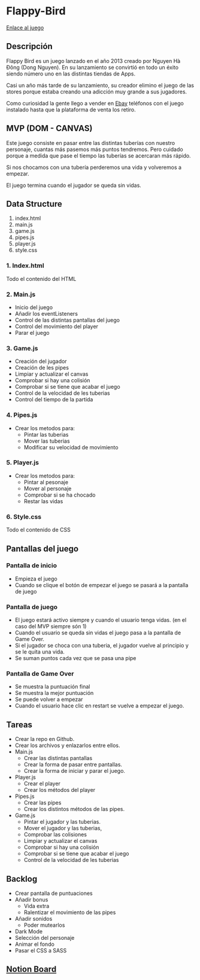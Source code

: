 # Flappy-Bird

[Enlace al juego](https://marclopez23.github.io/Flappy-Bird/)

## Descripción

Flappy Bird es un juego lanzado en el año 2013 creado por Nguyen Hà Đông (Dong Nguyen). En su lanzamiento se convirtió en todo un éxito siendo número uno en las distintas tiendas de Apps. 

Casi un año más tarde de su lanzamiento, su creador elimino el juego de las stores porque estaba creando una adicción muy grande a sus jugadores.

Como curiosidad la gente llego a vender en [Ebay](https://www.europapress.es/portaltic/gadgets/noticia-ebay-cancela-subastas-iphones-flappy-bird-instalado-20140211122008.html) teléfonos con el juego instalado hasta que la plataforma de venta los retiro.

## MVP (DOM - CANVAS)

Este juego consiste en pasar entre las distintas tuberías con nuestro personaje, cuantas más pasemos más puntos tendremos. Pero cuidado porque a medida que pase el tiempo las tuberías se acercaran más rápido.

Si nos chocamos con una tubería perderemos una vida y volveremos a empezar.

El juego termina cuando el jugador se queda sin vidas.

## Data Structure

1. index.html
2. main.js
3. game.js
4. pipes.js
5. player.js
6. style.css

### 1. Index.html

Todo el contenido del HTML

### 2. Main.js

- Inicio del juego
- Añadir los eventListeners
- Control de las distintas pantallas del juego
- Control del movimiento del player
- Parar el juego

### 3. Game.js

- Creación del jugador
- Creación de les pipes
- Limpiar y actualizar el canvas
- Comprobar si hay una colisión
- Comprobar si se tiene que acabar el juego
- Control de la velocidad de les tuberias
- Control del tiempo de la partida

### 4. Pipes.js

- Crear los metodos para:
    - Pintar las tuberias
    - Mover las tuberias
    - Modificar su velocidad de movimiento

### 5. Player.js

- Crear los metodos para:
    - Pintar al pesonaje
    - Mover al personaje
    - Comprobar si se ha chocado
    - Restar las vidas

### 6. Style.css

Todo el contenido de CSS

## Pantallas del juego

### Pantalla de inicio

- Empieza el juego
- Cuando se clique el botón de empezar el juego se pasará a la pantalla de juego

### Pantalla de juego

- El juego estará activo siempre y cuando el usuario tenga vidas. (en el caso del MVP siempre són 1)
- Cuando el usuario se queda sin vidas el juego pasa a la pantalla de Game Over.
- Si el jugador se choca con una tuberia, el jugador vuelve al principio y se le quita una vida.
- Se suman puntos cada vez que se pasa una pipe

### Pantalla de Game Over

- Se muestra la puntuación final
- Se muestra la mejor puntuación
- Se puede volver a empezar
- Cuando el usuario hace clic en restart se vuelve a empezar el juego.

## Tareas

- Crear la repo en Github.
- Crear los archivos y enlazarlos entre ellos.
- Main.js
    - Crear las distintas pantallas
    - Crear la forma de pasar entre pantallas.
    - Crear la forma de iniciar y parar el juego.
- Player.js
    - Crear el player
    - Crear los métodos del player
- Pipes.js
    - Crear las pipes
    - Crear los distintos métodos de las pipes.
- Game.js
    - Pintar el jugador y las tuberias.
    - Mover el jugador y las tuberias,
    - Comprobar las colisiones
    - Limpiar y actualizar el canvas
    - Comprobar si hay una colisión
    - Comprobar si se tiene que acabar el juego
    - Control de la velocidad de les tuberias

## Backlog

- Crear pantalla de puntuaciones
- Añadir bonus
    - Vida extra
    - Ralentizar el movimiento de las pipes
- Añadir sonidos
    - Poder mutearlos
- Dark Mode
- Selección del personaje
- Animar el fondo
- Pasar el CSS a SASS

##  [Notion Board](https://www.notion.so/6d7ca358cdf4498c93a793a49264d132?v=85fef76c59dd4a3394cd2f7c6499d90a)

